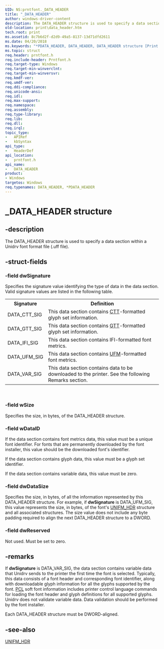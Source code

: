```yaml
---
UID: NS:prntfont._DATA_HEADER
title: "_DATA_HEADER"
author: windows-driver-content
description: The DATA_HEADER structure is used to specify a data section within a Unidrv font format file (.uff file).
old-location: print\data_header.htm
tech.root: print
ms.assetid: 8c7b6d2f-d2d9-49a5-8137-13d71dfd2611
ms.date: 04/20/2018
ms.keywords: "*PDATA_HEADER, DATA_HEADER, DATA_HEADER structure [Print Devices], PDATA_HEADER, PDATA_HEADER structure pointer [Print Devices], _DATA_HEADER, print.data_header, print_unidrv-pscript_fonts_7b54b761-a2d8-419d-9726-628cfd33dae6.xml, prntfont/DATA_HEADER, prntfont/PDATA_HEADER"
ms.topic: struct
req.header: prntfont.h
req.include-header: Prntfont.h
req.target-type: Windows
req.target-min-winverclnt: 
req.target-min-winversvr: 
req.kmdf-ver: 
req.umdf-ver: 
req.ddi-compliance: 
req.unicode-ansi: 
req.idl: 
req.max-support: 
req.namespace: 
req.assembly: 
req.type-library: 
req.lib: 
req.dll: 
req.irql: 
topic_type:
-	APIRef
-	kbSyntax
api_type:
-	HeaderDef
api_location:
-	prntfont.h
api_name:
-	DATA_HEADER
product:
- Windows
targetos: Windows
req.typenames: DATA_HEADER, *PDATA_HEADER
---
```


# _DATA_HEADER structure


## -description


The DATA_HEADER structure is used to specify a data section within a Unidrv font format file (.uff file).


## -struct-fields




### -field dwSignature

Specifies the signature value identifying the type of data in the data section. Valid signature values are listed in the following table.

<table>
<tr>
<th>Signature</th>
<th>Definition</th>
</tr>
<tr>
<td>
DATA_CTT_SIG

</td>
<td>
This data section contains <a href="https://msdn.microsoft.com/ac439eb8-b491-4215-877d-5ee177fbdb39">CTT</a>-formatted glyph set information.

</td>
</tr>
<tr>
<td>
DATA_GTT_SIG

</td>
<td>
This data section contains <a href="https://msdn.microsoft.com/f67c673d-c6f0-49f0-850a-d8b00e99ddd4">GTT</a>-formatted glyph set information.

</td>
</tr>
<tr>
<td>
DATA_IFI_SIG

</td>
<td>
This data section contains IFI-formatted font metrics.

</td>
</tr>
<tr>
<td>
DATA_UFM_SIG

</td>
<td>
This data section contains <a href="https://msdn.microsoft.com/0a51fa2b-3d09-4a5f-9fff-40604877a414">UFM</a>-formatted font metrics.

</td>
</tr>
<tr>
<td>
DATA_VAR_SIG

</td>
<td>
This data section contains data to be downloaded to the printer. See the following Remarks section.

</td>
</tr>
</table>
 


### -field wSize

Specifies the size, in bytes, of the DATA_HEADER structure.


### -field wDataID

If the data section contains font metrics data, this value must be a unique font identifier. For fonts that are permanently downloaded by the font installer, this value should be the downloaded font's identifier.

If the data section contains glyph data, this value must be a glyph set identifier.

If the data section contains variable data, this value must be zero.


### -field dwDataSize

Specifies the size, in bytes, of all the information represented by this DATA_HEADER structure. For example, if <b>dwSignature</b> is DATA_UFM_SIG, this value represents the size, in bytes, of the font's <a href="https://msdn.microsoft.com/library/windows/hardware/ff563587">UNIFM_HDR</a> structure and all associated structures. The size value does not include any byte padding required to align the next DATA_HEADER structure to a DWORD.


### -field dwReserved

Not used. Must be set to zero.


## -remarks



If <b>dwSignature</b> is DATA_VAR_SIG, the data section contains variable data that Unidrv sends to the printer the first time the font is selected. Typically, this data consists of a font header and corresponding font identifier, along with downloadable glyph information for all the glyphs supported by the font. <a href="https://msdn.microsoft.com/139a10e9-203b-499b-9291-8537eae9189c">PCL</a> soft font information includes printer control language commands for loading the font header and glyph definitions for all supported glyphs. Unidrv does not validate variable data. Data validation should be performed by the font installer.

Each DATA_HEADER structure must be DWORD-aligned.




## -see-also




<a href="https://msdn.microsoft.com/library/windows/hardware/ff563587">UNIFM_HDR</a>
 

 

